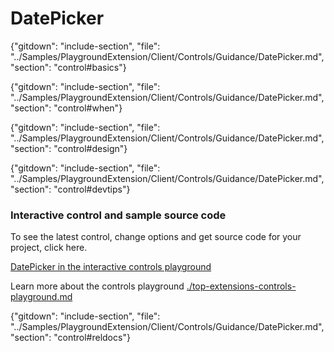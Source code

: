 ﻿# DatePicker

{"gitdown": "include-section", "file": "../Samples/PlaygroundExtension/Client/Controls/Guidance/DatePicker.md", "section": "control#basics"}

<!-- TODO get an IMAGE to embed here -->

<!-- TODO get an SAMPLE CODE to embed here -->

{"gitdown": "include-section", "file": "../Samples/PlaygroundExtension/Client/Controls/Guidance/DatePicker.md", "section": "control#when"}

{"gitdown": "include-section", "file": "../Samples/PlaygroundExtension/Client/Controls/Guidance/DatePicker.md", "section": "control#design"}

{"gitdown": "include-section", "file": "../Samples/PlaygroundExtension/Client/Controls/Guidance/DatePicker.md", "section": "control#devtips"}

### Interactive control and sample source code
To see the latest control, change options and get source code for your project, click here.

<a href="https://ms.portal.azure.com/?Microsoft_Azure_Playground=true#blade/Microsoft_Azure_Playground/ControlsIndexBlade/DatePicker_create_Playground" target="_blank">DatePicker in the interactive controls playground</a>

Learn more about the controls playground [./top-extensions-controls-playground.md](./top-extensions-controls-playground.md)

{"gitdown": "include-section", "file": "../Samples/PlaygroundExtension/Client/Controls/Guidance/DatePicker.md", "section": "control#reldocs"}
